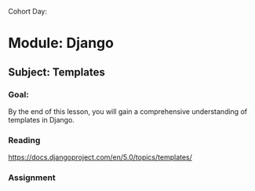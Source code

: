 Cohort Day:

# Module: Django

## Subject: Templates

### Goal:
By the end of this lesson, you will gain a comprehensive understanding of templates in Django.

### Reading
https://docs.djangoproject.com/en/5.0/topics/templates/


### Assignment
